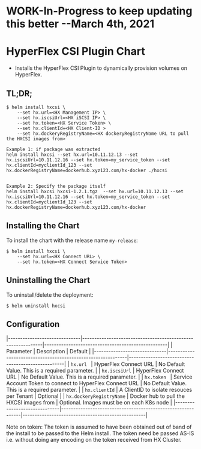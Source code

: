#  WORK-In-Progress to keep updating this better --March 4th, 2021
# HyperFlex CSI Plugin Chart

* Installs the HyperFlex CSI Plugin to dynamically provision volumes on HyperFlex.

## TL;DR;

```console
$ helm install hxcsi \
	--set hx.url=<HX Management IP> \
	--set hx.iscsiUrl=<HX iSCSI IP> \
	--set hx.token=<HX Service Token> \
	--set hx.clientId=<HX Client-ID >
	--set hx.dockeryRegistryName=<HX dockeryRegistryName URL to pull the HXCSI images from>

Example 1: if package was extracted
helm install hxcsi --set hx.url=10.11.12.13 --set hx.iscsiUrl=10.11.12.16 --set hx.token=my_service_token --set hx.clientId=myclientId_123 --set hx.dockerRegistryName=dockerhub.xyz123.com/hx-docker ./hxcsi


Example 2: Specify the package itself
helm install hxcsi hxcsi-1.2.1.tgz  --set hx.url=10.11.12.13 --set hx.iscsiUrl=10.11.12.16 --set hx.token=my_service_token --set hx.clientId=myclientId_123 --set hx.dockerRegistryName=dockerhub.xyz123.com/hx-docker 

```

## Installing the Chart

To install the chart with the release name `my-release`:

```console
$ helm install hxcsi \
	--set hx.url=<HX Connect URL> \
	--set hx.token=<HX Connect Service Token>
```

## Uninstalling the Chart

To uninstall/delete the deployment:

```console
$ helm uninstall hxcsi 
```

## Configuration
|------------------------------|-------------------------------------------------------------|---------------------------------------------------|
| Parameter                    | Description                                                 | Default                                           |
|------------------------------|-------------------------------------------------------------|---------------------------------------------------|
| `hx.url `                    | HyperFlex Connect URL                                       | No Default Value. This is a required parameter.   |
| `hx.iscsiUrl`                | HyperFlex Connect URL                                       | No Default Value. This is a required parameter.   |
| `hx.token `                  | Service Account Token to connect to HyperFlex Connect URL   | No Default Value. This is a required parameter.   |
| `hx.clientId`                | A ClientID to isolate resouces per  Tenant                  | Optional                                          | 
| `hx.dockeryRegistryName`     | Docker hub to pull the HXCSI images from                    | Optional. Images must be on each K8s node         | 
|------------------------------|-------------------------------------------------------------|---------------------------------------------------|

Note on token: The token is assumed to have been obtained out of band of the install to be passed to the Helm install. The token need be passed AS-IS i.e.
without doing any encoding on the token received from HX Cluster.

